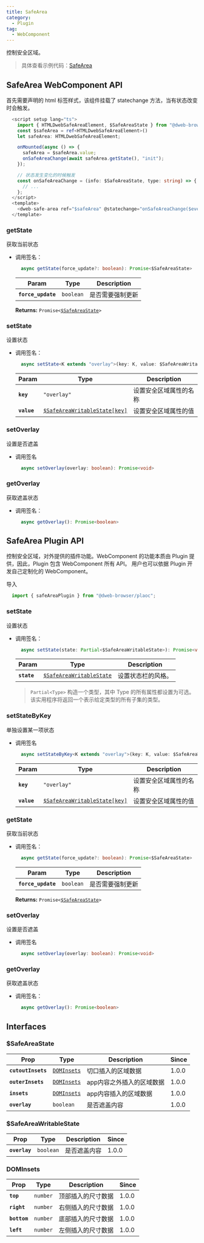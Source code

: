```yaml
---
title: SafeArea
category:
  - Plugin
tag:
  - WebComponent
---
```


控制安全区域。

> 具体查看示例代码：[SafeArea](https://github.com/BioforestChain/dweb_browser/blob/main/plaoc/demo/src/pages/SafeArea.vue)

## SafeArea WebComponent API

  首先需要声明的 html 标签样式，该组件挂载了 statechange 方法，当有状态改变时会触发。

  ```ts
    <script setup lang="ts">
      import { HTMLDwebSafeAreaElement, $SafeAreaState } from "@dweb-browser/plaoc";
      const $safeArea = ref<HTMLDwebSafeAreaElement>()
      let safeArea: HTMLDwebSafeAreaElement;

      onMounted(async () => {
        safeArea = $safeArea.value;
        onSafeAreaChange(await safeArea.getState(), "init");
      });

      // 状态发生变化的时候触发
      const onSafeAreaChange = (info: $SafeAreaState, type: string) => {
        // ...
      };
    </script>
    <template>
      <dweb-safe-area ref="$safeArea" @statechange="onSafeAreaChange($event.detail, 'change')"></dweb-safe-area>
    </template>
  ```

### getState

  获取当前状态

  - 调用签名：

    ```ts
      async getState(force_update?: boolean): Promise<$SafeAreaState>
    ```

    | Param              | Type                 | Description       |
    | ------------------ | -------------------- | ----------------- |
    | **`force_update`** | <code>boolean</code> | 是否需要强制更新     |

    **Returns:** <code>Promise&lt;<a href="#safeareastate">$SafeAreaState</a>&gt;</code>

### setState

  设置状态

  - 调用签名：

    ```ts
      async setState<K extends "overlay">(key: K, value: $SafeAreaWritableState[K]): Promise<void>
    ```

    | Param       | Type                                                                            | Description          |
    | ----------- | ------------------------------------------------------------------------------- | -------------------- |
    | **`key`**   | <code>"overlay"</code>                                                          | 设置安全区域属性的名称   |
    | **`value`** | <code><a href="#safeareawritablestate">$SafeAreaWritableState[key]</a></code>   | 设置安全区域属性的值     |

### setOverlay

  设置是否遮盖

  - 调用签名

    ```ts
      async setOverlay(overlay: boolean): Promise<void>
    ```

### getOverlay

  获取遮盖状态

  - 调用签名：

    ```ts
      async getOverlay(): Promise<boolean>
    ```

## SafeArea Plugin API

  控制安全区域，对外提供的插件功能。WebComponent 的功能本质由 Plugin 提供，因此，Plugin 包含 WebComponent 所有 API。
  用户也可以依据 Plugin 开发自己定制化的 WebComponent。

  导入
  ```ts
    import { safeAreaPlugin } from "@dweb-browser/plaoc";
  ```
    
### setState

  设置状态

  - 调用签名：

    ```ts
      async setState(state: Partial<$SafeAreaWritableState>): Promise<void>
    ```
  
    | Param       | Type                                                                       | Description        |
    | ----------- | -------------------------------------------------------------------------- | ------------------ |
    | **`state`** | <code><a href="#safeareawritablestate">$SafeAreaWritableState</a></code> | 设置状态栏的风格。 |

    > `Partial<Type>` 构造一个类型，其中 Type 的所有属性都设置为可选。该实用程序将返回一个表示给定类型的所有子集的类型。



### setStateByKey

  单独设置某一项状态

  - 调用签名

    ```ts
      async setStateByKey<K extends "overlay">(key: K, value: $SafeAreaWritableState[K]): Promise<void>
    ```
    
    | Param       | Type                                                                            | Description          |
    | ----------- | ------------------------------------------------------------------------------- | -------------------- |
    | **`key`**   | <code>"overlay"</code>                                                          | 设置安全区域属性的名称   |
    | **`value`** | <code><a href="#safeareawritablestate">$SafeAreaWritableState[key]</a></code>   | 设置安全区域属性的值     |

### getState

  获取当前状态

  - 调用签名：

    ```ts
      async getState(force_update?: boolean): Promise<$SafeAreaState>
    ```

    | Param              | Type                 | Description       |
    | ------------------ | -------------------- | ----------------- |
    | **`force_update`** | <code>boolean</code> | 是否需要强制更新     |

    **Returns:** <code>Promise&lt;<a href="#safeareastate">$SafeAreaState</a>&gt;</code>

### setOverlay

  设置是否遮盖

  - 调用签名

    ```ts
      async setOverlay(overlay: boolean): Promise<void>
    ```

### getOverlay

  获取遮盖状态

  - 调用签名：

    ```ts
      async getOverlay(): Promise<boolean>
    ```

## Interfaces

### $SafeAreaState

  | Prop              | Type                                              | Description           | Since |
  | ------------------- | ----------------------------------------------- | --------------------- | ----- |
  | **`cutoutInsets`**  | <code><a href="#dominsets">DOMInsets</a></code> | 切口插入的区域数据       | 1.0.0 |
  | **`outerInsets`**   | <code><a href="#dominsets">DOMInsets</a></code> | app内容之外插入的区域数据 | 1.0.0 |
  | **`insets`**        | <code><a href="#dominsets">DOMInsets</a></code> | app内容插入的区域数据    | 1.0.0 |
  | **`overlay`**       | <code>boolean</code>                            | 是否遮盖内容            | 1.0.0 |

### $SafeAreaWritableState

  | Prop                | Type                                            | Description           | Since |
  | ------------------- | ----------------------------------------------- | --------------------- | ----- |
  | **`overlay`**       | <code>boolean</code>                            | 是否遮盖内容            | 1.0.0 |

### DOMInsets

  | Prop                | Type                                            | Description           | Since |
  | ------------------- | ----------------------------------------------- | --------------------- | ----- |
  | **`top`**           | <code>number</code>                             | 顶部插入的尺寸数据       | 1.0.0 |
  | **`right`**         | <code>number</code>                             | 右侧插入的尺寸数据       | 1.0.0 |
  | **`bottom`**        | <code>number</code>                             | 底部插入的尺寸数据       | 1.0.0 |
  | **`left`**          | <code>number</code>                             | 左侧插入的尺寸数据       | 1.0.0 |



